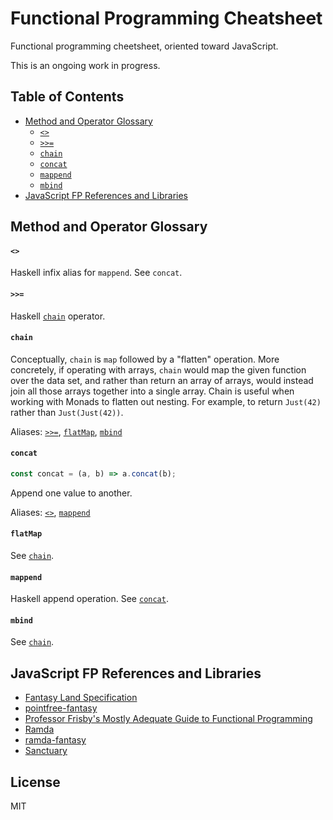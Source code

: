 # Functional Programming Cheatsheet

Functional programming cheetsheet, oriented toward JavaScript.

This is an ongoing work in progress.

## Table of Contents
- [Method and Operator Glossary](#method-and-operator-glossary)
  - [`<>`](#)
  - [`>>=`](#)
  - [`chain`](#chain)
  - [`concat`](#concat)
  - [`mappend`](#mappend)
  - [`mbind`](#mbind)
- [JavaScript FP References and Libraries](#javascript-fp-references-and-libraries)

## Method and Operator Glossary

#### `<>`

Haskell infix alias for `mappend`. See `concat`.

#### `>>=`

Haskell [`chain`](#chain) operator.

#### `chain`

Conceptually, `chain` is `map` followed by a "flatten" operation. More
concretely, if operating with arrays, `chain` would map the given
function over the data set, and rather than return an array of arrays,
would instead join all those arrays together into a single array. Chain is
useful when working with Monads to flatten out nesting. For example, to
return `Just(42)` rather than `Just(Just(42))`.

Aliases: [`>>=`](#), [`flatMap`](#flatMap), [`mbind`](#mbind)

#### `concat`

```js
const concat = (a, b) => a.concat(b);
```

Append one value to another.

Aliases: [`<>`](#), [`mappend`](#mappend)

#### `flatMap`

See [`chain`](#chain).

#### `mappend`

Haskell append operation. See [`concat`](#concat).

#### `mbind`

See [`chain`](#chain).

## JavaScript FP References and Libraries

- [Fantasy Land Specification](https://github.com/fantasyland/fantasy-land)
- [pointfree-fantasy](https://github.com/DrBoolean/pointfree-fantasy)
- [Professor Frisby's Mostly Adequate Guide to Functional Programming](https://www.gitbook.com/book/drboolean/mostly-adequate-guide/details)
- [Ramda](http://ramdajs.com/0.19.1/index.html)
- [ramda-fantasy](https://github.com/ramda/ramda-fantasy)
- [Sanctuary](https://github.com/plaid/sanctuary)

## License

MIT
